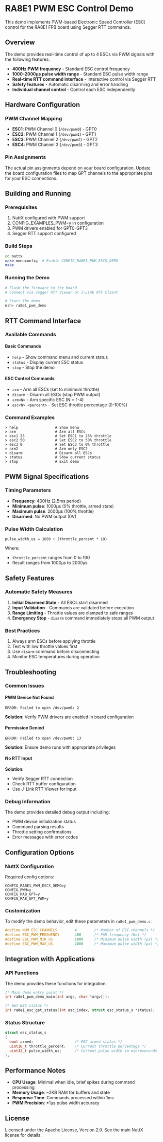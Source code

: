 # RA8E1 PWM ESC Control Demo

This demo implements PWM-based Electronic Speed Controller (ESC) control for the RA8E1 FPB board using Segger RTT commands.

## Overview

The demo provides real-time control of up to 4 ESCs via PWM signals with the following features:

- **400Hz PWM frequency** - Standard ESC control frequency
- **1000-2000µs pulse width range** - Standard ESC pulse width range
- **Real-time RTT command interface** - Interactive control via Segger RTT
- **Safety features** - Automatic disarming and error handling
- **Individual channel control** - Control each ESC independently

## Hardware Configuration

### PWM Channel Mapping
- **ESC1**: PWM Channel 0 (`/dev/pwm0`) - GPT0
- **ESC2**: PWM Channel 1 (`/dev/pwm1`) - GPT1  
- **ESC3**: PWM Channel 2 (`/dev/pwm2`) - GPT2
- **ESC4**: PWM Channel 3 (`/dev/pwm3`) - GPT3

### Pin Assignments
The actual pin assignments depend on your board configuration. Update the board configuration files to map GPT channels to the appropriate pins for your ESC connections.

## Building and Running

### Prerequisites
1. NuttX configured with PWM support
2. CONFIG_EXAMPLES_PWM=y in configuration
3. PWM drivers enabled for GPT0-GPT3
4. Segger RTT support configured

### Build Steps
```bash
cd nuttx
make menuconfig  # Enable CONFIG_RA8E1_PWM_ESCS_DEMO
make
```

### Running the Demo
```bash
# Flash the firmware to the board
# Connect via Segger RTT Viewer or J-Link RTT Client

# Start the demo
nsh> ra8e1_pwm_demo
```

## RTT Command Interface

### Available Commands

#### Basic Commands
- `help` - Show command menu and current status
- `status` - Display current ESC status
- `stop` - Stop the demo

#### ESC Control Commands  
- `arm` - Arm all ESCs (set to minimum throttle)
- `disarm` - Disarm all ESCs (stop PWM output)
- `arm<N>` - Arm specific ESC (N = 1-4)
- `esc<N> <percent>` - Set ESC throttle percentage (0-100%)

### Command Examples

```
> help                 # Show menu
> arm                  # Arm all ESCs  
> esc1 25              # Set ESC1 to 25% throttle
> esc2 50              # Set ESC2 to 50% throttle
> esc3 0               # Set ESC3 to 0% throttle
> arm2                 # Arm only ESC2
> disarm               # Disarm all ESCs
> status               # Show current status
> stop                 # Exit demo
```

## PWM Signal Specifications

### Timing Parameters
- **Frequency**: 400Hz (2.5ms period)
- **Minimum pulse**: 1000µs (0% throttle, armed state)
- **Maximum pulse**: 2000µs (100% throttle)
- **Disarmed**: No PWM output (0V)

### Pulse Width Calculation
```
pulse_width_us = 1000 + (throttle_percent * 10)
```

Where:
- `throttle_percent` ranges from 0 to 100
- Result ranges from 1000µs to 2000µs

## Safety Features

### Automatic Safety Measures
1. **Initial Disarmed State** - All ESCs start disarmed
2. **Input Validation** - Commands are validated before execution
3. **Range Limiting** - Throttle values are clamped to safe ranges
4. **Emergency Stop** - `disarm` command immediately stops all PWM output

### Best Practices
1. Always arm ESCs before applying throttle
2. Test with low throttle values first
3. Use `disarm` command before disconnecting
4. Monitor ESC temperatures during operation

## Troubleshooting

### Common Issues

#### PWM Device Not Found
```
ERROR: Failed to open /dev/pwm0: 2
```
**Solution**: Verify PWM drivers are enabled in board configuration

#### Permission Denied
```
ERROR: Failed to open /dev/pwm0: 13  
```
**Solution**: Ensure demo runs with appropriate privileges

#### No RTT Input
**Solution**: 
- Verify Segger RTT connection
- Check RTT buffer configuration
- Use J-Link RTT Viewer for input

### Debug Information
The demo provides detailed debug output including:
- PWM device initialization status
- Command parsing results
- Throttle setting confirmations
- Error messages with error codes

## Configuration Options

### NuttX Configuration
Required config options:
```
CONFIG_RA8E1_PWM_ESCS_DEMO=y
CONFIG_PWM=y
CONFIG_RA8_GPT=y
CONFIG_RA8_GPT_PWM=y
```

### Customization
To modify the demo behavior, edit these parameters in `ra8e1_pwm_demo.c`:

```c
#define NUM_ESC_CHANNELS        4        /* Number of ESC channels */
#define ESC_PWM_FREQUENCY       400      /* PWM frequency (Hz) */
#define ESC_PWM_MIN_US          1000     /* Minimum pulse width (µs) */
#define ESC_PWM_MAX_US          2000     /* Maximum pulse width (µs) */
```

## Integration with Applications

### API Functions
The demo provides these functions for integration:

```c
/* Main demo entry point */
int ra8e1_pwm_demo_main(int argc, char *argv[]);

/* Get ESC status */
int ra8e1_esc_get_status(int esc_index, struct esc_status_s *status);
```

### Status Structure
```c
struct esc_status_s
{
  bool armed;                   /* ESC armed status */
  uint16_t throttle_percent;    /* Current throttle percentage */
  uint32_t pulse_width_us;      /* Current pulse width in microseconds */
};
```

## Performance Notes

- **CPU Usage**: Minimal when idle, brief spikes during command processing
- **Memory Usage**: ~2KB RAM for buffers and state
- **Response Time**: Commands processed within 1ms
- **PWM Precision**: ±1µs pulse width accuracy

## License

Licensed under the Apache License, Version 2.0. See the main NuttX license for details.
